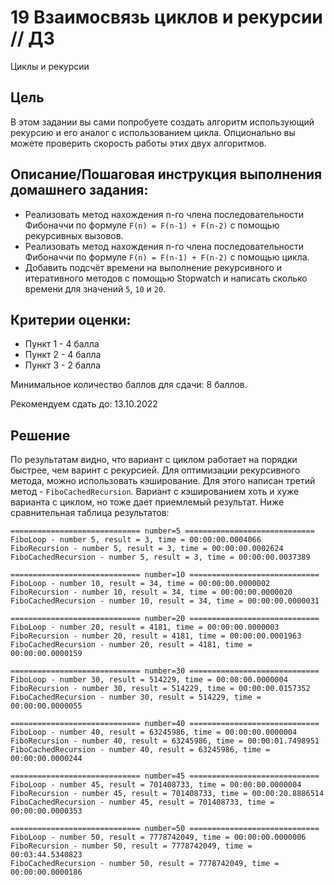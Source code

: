 # 19 Взаимосвязь циклов и рекурсии // ДЗ

Циклы и рекурсии

## Цель
В этом задании вы сами попробуете создать алгоритм использующий рекурсию и его аналог с использованием цикла. Опционально вы можете проверить скорость работы этих двух алгоритмов.

## Описание/Пошаговая инструкция выполнения домашнего задания:
* Реализовать метод нахождения n-го члена последовательности Фибоначчи по формуле `F(n) = F(n-1) + F(n-2)` с помощью рекурсивных вызовов.
* Реализовать метод нахождения n-го члена последовательности Фибоначчи по формуле `F(n) = F(n-1) + F(n-2)` с помощью цикла.
* Добавить подсчёт времени на выполнение рекурсивного и итеративного методов с помощью Stopwatch и написать сколько времени для значений `5`, `10` и `20`.

## Критерии оценки:
* Пункт 1 - 4 балла
* Пункт 2 - 4 балла
* Пункт 3 - 2 балла

Минимальное количество баллов для сдачи: 8 баллов.

Рекомендуем сдать до: 13.10.2022

## Решение

По результатам видно, что вариант с циклом работает на порядки быстрее, чем варинт с рекурсией. Для оптимизации рекурсивного метода, можно использовать кэширование. Для этого написан третий метод - `FiboCachedRecursion`. Вариант с кэшированием хоть и хуже варианта с циклом, но тоже дает приемлемый результат. Ниже сравнительная таблица результатов:

```
============================= number=5 =============================
FiboLoop - number 5, result = 3, time = 00:00:00.0004066
FiboRecursion - number 5, result = 3, time = 00:00:00.0002624
FiboCachedRecursion - number 5, result = 3, time = 00:00:00.0037389

============================= number=10 =============================
FiboLoop - number 10, result = 34, time = 00:00:00.0000002
FiboRecursion - number 10, result = 34, time = 00:00:00.0000020
FiboCachedRecursion - number 10, result = 34, time = 00:00:00.0000031

============================= number=20 =============================
FiboLoop - number 20, result = 4181, time = 00:00:00.0000003
FiboRecursion - number 20, result = 4181, time = 00:00:00.0001963
FiboCachedRecursion - number 20, result = 4181, time = 00:00:00.0000159

============================= number=30 =============================
FiboLoop - number 30, result = 514229, time = 00:00:00.0000004
FiboRecursion - number 30, result = 514229, time = 00:00:00.0157352
FiboCachedRecursion - number 30, result = 514229, time = 00:00:00.0000055

============================= number=40 =============================
FiboLoop - number 40, result = 63245986, time = 00:00:00.0000004
FiboRecursion - number 40, result = 63245986, time = 00:00:01.7498951
FiboCachedRecursion - number 40, result = 63245986, time = 00:00:00.0000244

============================= number=45 =============================
FiboLoop - number 45, result = 701408733, time = 00:00:00.0000004
FiboRecursion - number 45, result = 701408733, time = 00:00:20.8886514
FiboCachedRecursion - number 45, result = 701408733, time = 00:00:00.0000353

============================= number=50 =============================
FiboLoop - number 50, result = 7778742049, time = 00:00:00.0000006
FiboRecursion - number 50, result = 7778742049, time = 00:03:44.5340823
FiboCachedRecursion - number 50, result = 7778742049, time = 00:00:00.0000186
```
